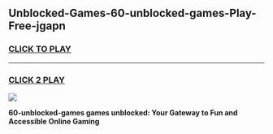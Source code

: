 
## Unblocked-Games-60-unblocked-games-Play-Free-jgapn
<h3>
<a href="https://premium76.site?title=60-unblocked-games&ref=10A">CLICK TO PLAY</a></h3>
<hr>

<h3>
<a href="https://premium76.site?title=60-unblocked-games&ref=10A">CLICK 2 PLAY</a>
  
</h3>

<a href="https://premium76.site?title=60-unblocked-games&ref=10A"><img src="https://clearcache.store/games.png"></a>


**60-unblocked-games games unblocked: Your Gateway to Fun and Accessible Online Gaming**

